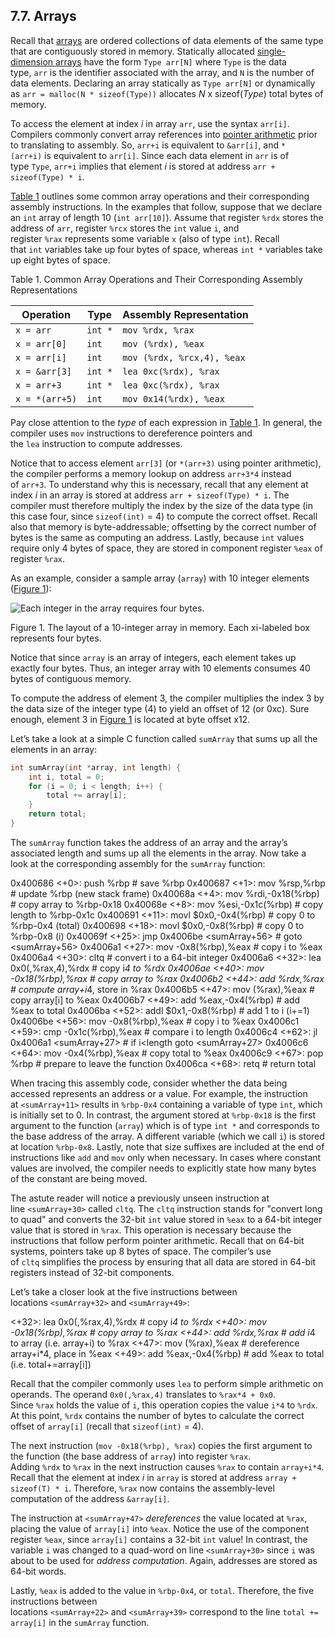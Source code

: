 ## 7.7. Arrays

Recall that [arrays](https://diveintosystems.org/book/C1-C_intro/arrays_strings.html#_introduction_to_arrays) are ordered collections of data elements of the same type that are contiguously stored in memory. Statically allocated [single-dimension arrays](https://diveintosystems.org/book/C2-C_depth/arrays.html#_single_dimensional_arrays) have the form `Type arr[N]` where `Type` is the data type, `arr` is the identifier associated with the array, and `N` is the number of data elements. Declaring an array statically as `Type arr[N]` or dynamically as `arr = malloc(N * sizeof(Type))` allocates _N_ x sizeof(_Type_) total bytes of memory.

To access the element at index _i_ in array `arr`, use the syntax `arr[i]`. Compilers commonly convert array references into [pointer arithmetic](https://diveintosystems.org/book/C2-C_depth/pointers.html#_pointer_variables) prior to translating to assembly. So, `arr+i` is equivalent to `&arr[i]`, and `*(arr+i)` is equivalent to `arr[i]`. Since each data element in `arr` is of type `Type`, `arr+i` implies that element _i_ is stored at address `arr + sizeof(Type) * i`.

[Table 1](https://diveintosystems.org/book/C7-x86_64/arrays.html#ArrayOps) outlines some common array operations and their corresponding assembly instructions. In the examples that follow, suppose that we declare an `int` array of length 10 (`int arr[10]`). Assume that register `%rdx` stores the address of `arr`, register `%rcx` stores the `int` value `i`, and register `%rax` represents some variable `x` (also of type `int`). Recall that `int` variables take up four bytes of space, whereas `int *` variables take up eight bytes of space.

Table 1. Common Array Operations and Their Corresponding Assembly Representations

|Operation|Type|Assembly Representation|
|---|---|---|
|`x = arr`|`int *`|`mov %rdx, %rax`|
|`x = arr[0]`|`int`|`mov (%rdx), %eax`|
|`x = arr[i]`|`int`|`mov (%rdx, %rcx,4), %eax`|
|`x = &arr[3]`|`int *`|`lea 0xc(%rdx), %rax`|
|`x = arr+3`|`int *`|`lea 0xc(%rdx), %rax`|
|`x = *(arr+5)`|`int`|`mov 0x14(%rdx), %eax`|

Pay close attention to the _type_ of each expression in [Table 1](https://diveintosystems.org/book/C7-x86_64/arrays.html#ArrayOps). In general, the compiler uses `mov` instructions to dereference pointers and the `lea` instruction to compute addresses.

Notice that to access element `arr[3]` (or `*(arr+3)` using pointer arithmetic), the compiler performs a memory lookup on address `arr+3*4` instead of `arr+3`. To understand why this is necessary, recall that any element at index _i_ in an array is stored at address `arr + sizeof(Type) * i`. The compiler must therefore multiply the index by the size of the data type (in this case four, since `sizeof(int)` = 4) to compute the correct offset. Recall also that memory is byte-addressable; offsetting by the correct number of bytes is the same as computing an address. Lastly, because `int` values require only 4 bytes of space, they are stored in component register `%eax` of register `%rax`.

As an example, consider a sample array (`array`) with 10 integer elements ([Figure 1](https://diveintosystems.org/book/C7-x86_64/arrays.html#FigArray6)):

![Each integer in the array requires four bytes.](https://diveintosystems.org/book/C7-x86_64/_images/arrayFig.png)

Figure 1. The layout of a 10-integer array in memory. Each xi-labeled box represents four bytes.

Notice that since `array` is an array of integers, each element takes up exactly four bytes. Thus, an integer array with 10 elements consumes 40 bytes of contiguous memory.

To compute the address of element 3, the compiler multiplies the index 3 by the data size of the integer type (4) to yield an offset of 12 (or 0xc). Sure enough, element 3 in [Figure 1](https://diveintosystems.org/book/C7-x86_64/arrays.html#FigArray6) is located at byte offset x12.

Let’s take a look at a simple C function called `sumArray` that sums up all the elements in an array:

```c
int sumArray(int *array, int length) {
    int i, total = 0;
    for (i = 0; i < length; i++) {
        total += array[i];
    }
    return total;
}
```

The `sumArray` function takes the address of an array and the array’s associated length and sums up all the elements in the array. Now take a look at the corresponding assembly for the `sumArray` function:

0x400686 <+0>:	push %rbp                   # save %rbp
0x400687 <+1>:	mov  %rsp,%rbp              # update %rbp (new stack frame)
0x40068a <+4>:	mov  %rdi,-0x18(%rbp)       # copy array to %rbp-0x18
0x40068e <+8>:	mov  %esi,-0x1c(%rbp)       # copy length to %rbp-0x1c
0x400691 <+11>:	movl $0x0,-0x4(%rbp)        # copy 0 to %rbp-0x4 (total)
0x400698 <+18>:	movl $0x0,-0x8(%rbp)        # copy 0 to %rbp-0x8 (i)
0x40069f <+25>:	jmp  0x4006be <sumArray+56> # goto <sumArray+56>
0x4006a1 <+27>:	mov  -0x8(%rbp),%eax        # copy i to %eax
0x4006a4 <+30>:	cltq                        # convert i to a 64-bit integer
0x4006a6 <+32>:	lea  0x0(,%rax,4),%rdx      # copy i*4 to %rdx
0x4006ae <+40>:	mov  -0x18(%rbp),%rax       # copy array to %rax
0x4006b2 <+44>:	add  %rdx,%rax              # compute array+i*4, store in %rax
0x4006b5 <+47>:	mov  (%rax),%eax            # copy array[i] to %eax
0x4006b7 <+49>:	add  %eax,-0x4(%rbp)        # add %eax to total
0x4006ba <+52>:	addl $0x1,-0x8(%rbp)        # add 1 to i (i+=1)
0x4006be <+56>:	mov  -0x8(%rbp),%eax        # copy i to %eax
0x4006c1 <+59>:	cmp  -0x1c(%rbp),%eax       # compare i to length
0x4006c4 <+62>:	jl   0x4006a1 <sumArray+27> # if i<length goto <sumArray+27>
0x4006c6 <+64>:	mov  -0x4(%rbp),%eax        # copy total to %eax
0x4006c9 <+67>:	pop  %rbp                   # prepare to leave the function
0x4006ca <+68>:	retq                        # return total

When tracing this assembly code, consider whether the data being accessed represents an address or a value. For example, the instruction at `<sumArray+11>` results in `%rbp-0x4` containing a variable of type `int`, which is initially set to 0. In contrast, the argument stored at `%rbp-0x18` is the first argument to the function (`array`) which is of type `int *` and corresponds to the base address of the array. A different variable (which we call `i`) is stored at location `%rbp-0x8`. Lastly, note that size suffixes are included at the end of instructions like `add` and `mov` only when necessary. In cases where constant values are involved, the compiler needs to explicitly state how many bytes of the constant are being moved.

The astute reader will notice a previously unseen instruction at line `<sumArray+30>` called `cltq`. The `cltq` instruction stands for "convert long to quad" and converts the 32-bit `int` value stored in `%eax` to a 64-bit integer value that is stored in `%rax`. This operation is necessary because the instructions that follow perform pointer arithmetic. Recall that on 64-bit systems, pointers take up 8 bytes of space. The compiler’s use of `cltq` simplifies the process by ensuring that all data are stored in 64-bit registers instead of 32-bit components.

Let’s take a closer look at the five instructions between locations `<sumArray+32>` and `<sumArray+49>`:

<+32>: lea 0x0(,%rax,4),%rdx       # copy i*4 to %rdx
<+40>: mov -0x18(%rbp),%rax        # copy array to %rax
<+44>: add %rdx,%rax               # add i*4 to array (i.e. array+i) to %rax
<+47>: mov (%rax),%eax             # dereference array+i*4, place in %eax
<+49>: add %eax,-0x4(%rbp)         # add %eax to total (i.e. total+=array[i])

Recall that the compiler commonly uses `lea` to perform simple arithmetic on operands. The operand `0x0(,%rax,4)` translates to `%rax*4 + 0x0`. Since `%rax` holds the value of `i`, this operation copies the value `i*4` to `%rdx`. At this point, `%rdx` contains the number of bytes to calculate the correct offset of `array[i]` (recall that `sizeof(int)` = 4).

The next instruction (`mov -0x18(%rbp), %rax`) copies the first argument to the function (the base address of `array`) into register `%rax`. Adding `%rdx` to `%rax` in the next instruction causes `%rax` to contain `array+i*4`. Recall that the element at index _i_ in `array` is stored at address `array + sizeof(T) * i`. Therefore, `%rax` now contains the assembly-level computation of the address `&array[i]`.

The instruction at `<sumArray+47>` _dereferences_ the value located at `%rax`, placing the value of `array[i]` into `%eax`. Notice the use of the component register `%eax`, since `array[i]` contains a 32-bit `int` value! In contrast, the variable `i` was changed to a quad-word on line `<sumArray+30>` since `i` was about to be used for _address computation_. Again, addresses are stored as 64-bit words.

Lastly, `%eax` is added to the value in `%rbp-0x4`, or `total`. Therefore, the five instructions between locations `<sumArray+22>` and `<sumArray+39>` correspond to the line `total += array[i]` in the `sumArray` function.